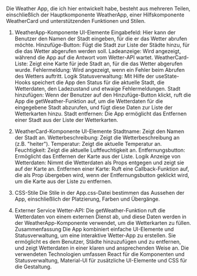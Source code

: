 Die Weather App, die ich hier entwickelt habe, besteht aus mehreren Teilen, einschließlich der Hauptkomponente WeatherApp, einer Hilfskomponente WeatherCard und unterstützenden Funktionen und Stilen.

1. WeatherApp-Komponente
UI-Elemente
Eingabefeld: Hier kann der Benutzer den Namen der Stadt eingeben, für die er das Wetter abrufen möchte.
Hinzufüge-Button: Fügt die Stadt zur Liste der Städte hinzu, für die das Wetter abgerufen werden soll.
Ladeanzeige: Wird angezeigt, während die App auf die Antwort vom Wetter-API wartet.
WeatherCard-Liste: Zeigt eine Karte für jede Stadt an, für die das Wetter abgerufen wurde.
Fehlermeldung: Wird angezeigt, wenn ein Fehler beim Abrufen des Wetters auftritt.
Logik
Statusverwaltung: Mit Hilfe der useState-Hooks speichert die App den Status für die aktuelle Stadt, die Wetterdaten, den Ladezustand und etwaige Fehlermeldungen.
Stadt hinzufügen: Wenn der Benutzer auf den Hinzufüge-Button klickt, ruft die App die getWeather-Funktion auf, um die Wetterdaten für die eingegebene Stadt abzurufen, und fügt diese Daten zur Liste der Wetterkarten hinzu.
Stadt entfernen: Die App ermöglicht das Entfernen einer Stadt aus der Liste der Wetterkarten.
2. WeatherCard-Komponente
UI-Elemente
Stadtname: Zeigt den Namen der Stadt an.
Wetterbeschreibung: Zeigt die Wetterbeschreibung an (z.B. "heiter").
Temperatur: Zeigt die aktuelle Temperatur an.
Feuchtigkeit: Zeigt die aktuelle Luftfeuchtigkeit an.
Entfernungsbutton: Ermöglicht das Entfernen der Karte aus der Liste.
Logik
Anzeige von Wetterdaten: Nimmt die Wetterdaten als Props entgegen und zeigt sie auf der Karte an.
Entfernen einer Karte: Ruft eine Callback-Funktion auf, die als Prop übergeben wird, wenn der Entfernungsbutton geklickt wird, um die Karte aus der Liste zu entfernen.
3. CSS-Stile
Die Stile in der App.css-Datei bestimmen das Aussehen der App, einschließlich der Platzierung, Farben und Übergänge.

4. Externer Service
Wetter-API: Die getWeather-Funktion ruft die Wetterdaten von einem externen Dienst ab, und diese Daten werden in der WeatherApp-Komponente verwendet, um die Wetterkarten zu füllen.
Zusammenfassung
Die App kombiniert einfache UI-Elemente und Statusverwaltung, um eine interaktive Wetter-App zu erstellen. Sie ermöglicht es dem Benutzer, Städte hinzuzufügen und zu entfernen, und zeigt Wetterdaten in einer klaren und ansprechenden Weise an. Die verwendeten Technologien umfassen React für die Komponenten und Statusverwaltung, Material-UI für zusätzliche UI-Elemente und CSS für die Gestaltung.
